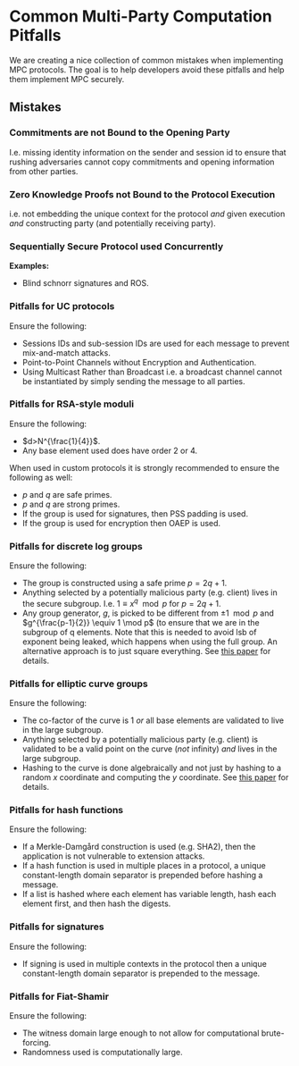 # Common Multi-Party Computation Pitfalls

We are creating a nice collection of common mistakes when implementing MPC protocols. The goal is to help developers avoid these pitfalls and help them implement MPC securely.

## Mistakes

### Commitments are not Bound to the Opening Party

I.e. missing identity information on the sender and session id to ensure that rushing adversaries cannot copy commitments and opening information from other parties.

### Zero Knowledge Proofs not Bound to the Protocol Execution

i.e. not embedding the unique context for the protocol _and_ given execution _and_ constructing party (and potentially receiving party).

### Sequentially Secure Protocol used Concurrently

**Examples:**
- Blind schnorr signatures and ROS.

### Pitfalls for UC protocols
Ensure the following:
- Sessions IDs and sub-session IDs are used for each message to prevent mix-and-match attacks.
- Point-to-Point Channels without Encryption and Authentication.
- Using Multicast Rather than Broadcast i.e. a broadcast channel cannot be instantiated by simply sending the message to all parties.

### Pitfalls for RSA-style moduli

Ensure the following:
- $d>N^{\frac{1}{4}}$.
- Any base element used does have order 2 or 4.

When used in custom protocols it is strongly recommended to ensure the following as well:
- $p$ and $q$ are safe primes.
- $p$ and $q$ are strong primes.
- If the group is used for signatures, then PSS padding is used.
- If the group is used for encryption then OAEP is used.

### Pitfalls for discrete log groups
Ensure the following:
- The group is constructed using a safe prime $p=2q+1$.
- Anything selected by a potentially malicious party (e.g. client) lives in the secure subgroup. I.e. $1 \equiv x^q \mod p$ for $p=2q+1$.
- Any group generator, $g$, is picked to be different from $\pm 1 \mod p$ and $g^{\frac{p-1}{2}} \equiv 1 \mod p$ (to ensure that we are in the subgroup of q elements. Note that this is needed to avoid lsb of exponent being leaked, which happens when using the full group. An alternative approach is to just square everything. See [this paper](https://eprint.iacr.org/2016/995.pdf) for details.

### Pitfalls for elliptic curve groups
Ensure the following:
- The co-factor of the curve is 1 _or_ all base elements are validated to live in the large subgroup.
- Anything selected by a potentially malicious party (e.g. client) is validated to be a valid point on the curve (_not_ infinity) _and_ lives in the large subgroup.
- Hashing to the curve is done algebraically and not just by hashing to a random $x$ coordinate and computing the $y$ coordinate. See [this paper](ttps://eprint.iacr.org/2022/759.pdf) for details.


### Pitfalls for hash functions
Ensure the following:
- If a Merkle-Damgård construction is used (e.g. SHA2), then the application is not vulnerable to extension attacks.
- If a hash function is used in multiple places in a protocol, a unique constant-length domain separator is prepended before hashing a message. 
- If a list is hashed where each element has variable length, hash each element first, and then hash the digests. 

### Pitfalls for signatures
Ensure the following:
- If signing is used in multiple contexts in the protocol then a unique constant-length domain separator is prepended to the message.

### Pitfalls for Fiat-Shamir
Ensure the following:
- The witness domain large enough to not allow for computational brute-forcing.
- Randomness used is computationally large.
